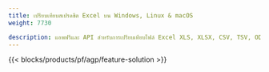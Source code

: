 ```yaml
---
title: เปรียบเทียบสเปรดชีต Excel บน Windows, Linux & macOS 
weight: 7730

description: แอพฟรีและ API สำหรับการเปรียบเทียบไฟล์ Excel XLS, XLSX, CSV, TSV, ODS, SXC และ FODS
---
```

{{< blocks/products/pf/agp/feature-solution >}} 

